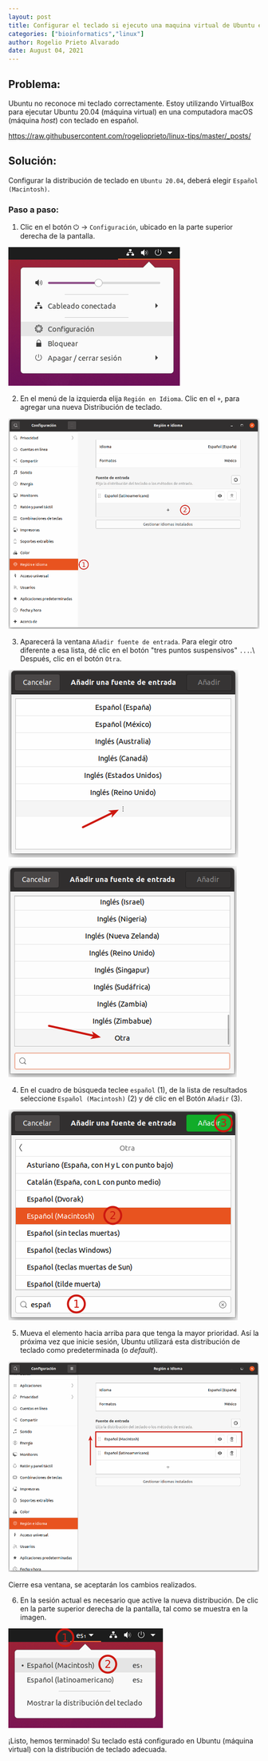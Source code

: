 ```yaml
---
layout: post
title: Configurar el teclado si ejecuto una maquina virtual de Ubuntu en macOS
categories: ["bioinformatics","linux"]
author: Rogelio Prieto Alvarado
date: August 04, 2021
---
```


## Problema:

Ubuntu no reconoce mi teclado correctamente. Estoy utilizando VirtualBox para ejecutar Ubuntu 20.04 (máquina virtual) en una computadora macOS (máquina _host_) con teclado en español.


https://raw.githubusercontent.com/rogelioprieto/linux-tips/master/_posts/

## Solución:

Configurar la distribución de teclado en `Ubuntu 20.04`, deberá elegir `Español (Macintosh)`.


### Paso a paso:

1. Clic en el botón  ⏻ -> `Configuración`, ubicado en la parte superior derecha de la pantalla.

![01](https://raw.githubusercontent.com/rogelioprieto/linux-tips/master/_posts/configurar-teclado-ubuntu-mv/01.png)

2. En el menú de la izquierda elija `Región en Idioma`. Clic en el `+`, para agregar una nueva Distribución de teclado.

![02](https://raw.githubusercontent.com/rogelioprieto/linux-tips/master/_posts/configurar-teclado-ubuntu-mv/02.png)


3. Aparecerá la ventana `Añadir fuente de entrada`. Para elegir otro diferente a esa lista, dé clic en el botón "tres puntos suspensivos" `...`.\ 
Después, clic en el botón `Otra`. 

![](https://raw.githubusercontent.com/rogelioprieto/linux-tips/master/_posts/configurar-teclado-ubuntu-mv/03a.png)

![](https://raw.githubusercontent.com/rogelioprieto/linux-tips/master/_posts/configurar-teclado-ubuntu-mv/03b.png)


4. En el cuadro de búsqueda teclee `español` (1), de la lista de resultados seleccione `Español (Macintosh)` (2) y dé clic en el Botón `Añadir` (3).

![04](https://raw.githubusercontent.com/rogelioprieto/linux-tips/master/_posts/configurar-teclado-ubuntu-mv/04.png)


5. Mueva el elemento hacia arriba para que tenga la mayor prioridad. Así la próxima vez que inicie sesión, Ubuntu utilizará esta distribución de teclado como predeterminada (o _default_).

![05](https://raw.githubusercontent.com/rogelioprieto/linux-tips/master/_posts/configurar-teclado-ubuntu-mv/05.png)

Cierre esa ventana, se aceptarán los cambios realizados.

6. En la sesión actual es necesario que active la nueva distribución. De clic en la parte superior derecha de la pantalla, tal como se muestra en la imagen.

![06](https://raw.githubusercontent.com/rogelioprieto/linux-tips/master/_posts/configurar-teclado-ubuntu-mv/06.png)

¡Listo, hemos terminado! Su teclado está configurado en Ubuntu (máquina virtual) con la distribución de teclado adecuada.






